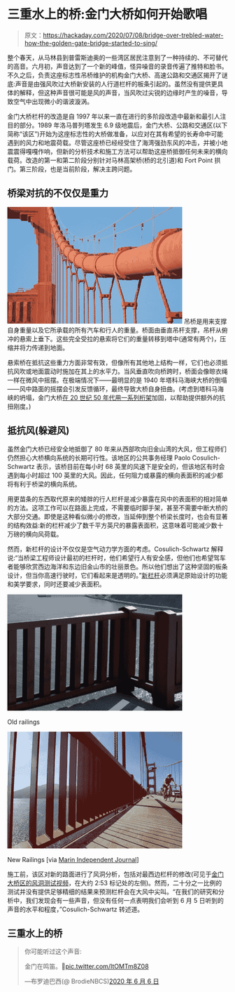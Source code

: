 # 三重水上的桥:金门大桥如何开始歌唱

> 原文：<https://hackaday.com/2020/07/08/bridge-over-trebled-water-how-the-golden-gate-bridge-started-to-sing/>

整个春天，从马林县到普雷斯迪奥的一些湾区居民注意到了一种持续的、不可替代的高音。六月初，声音达到了一个新的峰值，怪异噪音的录音传遍了推特和脸书。不久之后，负责这座标志性吊桥维护的机构金门大桥、高速公路和交通区揭开了谜底:声音是由强风吹过大桥新安装的人行道栏杆的板条引起的。虽然没有提供更具体的解释，但这种声音很可能是风的声音，当风吹过尖锐的边缘时产生的噪音，导致空气中出现微小的谐波漩涡。

金门大桥栏杆的改造是自 1997 年以来一直在进行的多阶段改造中最新和最引人注目的部分。1989 年洛马普列塔发生 6.9 级地震后，金门大桥、公路和交通区(以下简称“该区”)开始为这座标志性的大桥做准备，以应对在其有希望的长寿命中可能遇到的风力和地震荷载。尽管这座桥已经经受住了海湾强劲东风的冲击，并被小地震震得嘎嘎作响，但新的分析技术和施工方法可以帮助这座桥抵御任何未来的横向载荷。改造的第一和第二阶段分别针对马林高架桥(桥的北引道)和 Fort Point 拱门。第三阶段，也是当前阶段，解决主跨问题。

## 桥梁对抗的不仅仅是重力

[![Closeup of the suspension cables of the Golden Gate Bridge in San Francisco, California.](img/d8664eec9a136b484f4c0f353c0eed96.png)](https://hackaday.com/wp-content/uploads/2020/07/Golden-Gate-Bridge-suspenders-and-cables.jpg) 吊桥是用来支撑自身重量以及它所承载的所有汽车和行人的重量。桥面由垂直吊杆支撑，吊杆从俯冲的悬索上垂下。这些完全受拉的悬索将它们的重量转移到塔中(通常有两个)，压缩并将力传递到地面。

悬索桥在抵抗这些重力方面非常有效，但像所有其他地上结构一样，它们也必须抵抗风吹或地面震动时施加在其上的水平力。当风垂直吹向桥跨时，桥面会像晾衣绳一样在微风中摇摆。在极端情况下——最明显的是 1940 年塔科马海峡大桥的倒塌——风中路面的摇摆会引发反馈循环，最终导致大桥自身扭曲。(考虑到塔科马海峡的坍塌，金门大桥[在 20 世纪 50 年代用一系列桁架](https://www.goldengate.org/exhibits/resisting-the-twisting/)加固，以帮助提供额外的抗扭刚度。)

## 抵抗风(躲避风)

虽然金门大桥已经安全地抵御了 80 年来从西部吹向旧金山湾的大风，但工程师们仍然担心大桥横向系统的长期可行性。该地区的公共事务经理 Paolo Cosulich-Schwartz 表示，该桥目前在每小时 68 英里的风速下是安全的，但该地区有时会遇到每小时超过 100 英里的大风。因此，任何阻力或暴露的横向表面积的减少都将有利于桥梁的横向系统。

用更苗条的东西取代原来的矮胖的行人栏杆是减少暴露在风中的表面积的相对简单的方法。这项工作可以在路面上完成，不需要临时脚手架，甚至不需要中断大桥的大部分交通。即使是这种看似微小的修改，当延伸到整个桥梁长度时，也会有显著的结构效益:新的栏杆减少了数千平方英尺的暴露表面积，这意味着可能减少数十万磅的横向风荷载。

然而，新栏杆的设计不仅仅是空气动力学方面的考虑。Cosulich-Schwartz 解释说:“当桥梁工程师设计最初的栏杆时，他们希望行人有安全感，但他们也希望驾车者能够欣赏西边海洋和东边旧金山市的壮丽景色。所以他们想出了这种坚固的板条设计，但当你高速行驶时，它们看起来是透明的。”[新栏杆](https://www.thedrive.com/news/33921/now-the-golden-gate-bridge-sings-an-apocalyptic-hum-when-its-windy-out)必须满足原始设计的功能和美学要求，同时还要减少表面积。

[![](img/468c17b7fb8c702ba3c8ec24729a4029.png)](https://hackaday.com/wp-content/uploads/2020/07/golden-gate-bridge-old-railings.jpg)

Old railings

[![](img/fac7362c9fa8ab8b7199b45a5e808dea.png)](https://hackaday.com/wp-content/uploads/2020/07/golden-gate-bridge-new-railings.jpg)

New Railings [via [Marin Independent Journal](https://www.marinij.com/2020/06/30/golden-gate-bridge-officials-say-singing-phenomenon-was-unforseen/)]

施工前，该区对新的路面进行了风洞分析，包括对最西边栏杆的修改(可见于[金门大桥区的风洞测试视频](https://www.youtube.com/watch?v=PYS6Z3pbmsA)，在大约 2:53 标记处的左侧)。然而，二十分之一比例的测试并没有提供足够精细的结果来预测栏杆会在大风中尖叫。“在我们的研究和分析中，我们发现会有一些声音，但没有任何一点表明我们会听到 6 月 5 日听到的声音的水平和程度，”Cosulich-Schwartz 转述道。

## 三重水上的桥

> 你可能听过这个声音:
> 
> 金门在鸣笛。💨[pic.twitter.com/ItOMTm8Z08](https://t.co/ItOMTm8Z08)
> 
> —布罗迪巴西(@ BrodieNBCS)[2020 年 6 月 6 日](https://twitter.com/BrodieNBCS/status/1269349433172389888?ref_src=twsrc%5Etfw)